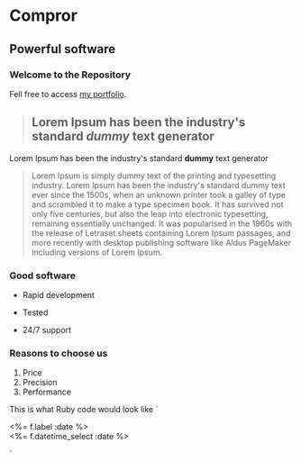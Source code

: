 Compror
=======

Powerful software
-----------------

### Welcome to the Repository ###

Fell free to access [my portfolio](https://github.com/Dragonicity/compror).
> ## Lorem Ipsum has been the industry's standard *dummy* text generator 

Lorem Ipsum has been the industry's standard **dummy** text generator 

>Lorem Ipsum is simply dummy text of the printing and typesetting industry. Lorem Ipsum has been the industry's standard dummy text ever since the 1500s, when an unknown printer took a galley of type and scrambled it to make a type specimen book. It has survived not only five centuries, but also the leap into electronic typesetting, remaining essentially unchanged. It was popularised in the 1960s with the release of Letraset sheets containing Lorem Ipsum passages, and more recently with desktop publishing software like Aldus PageMaker including versions of Lorem Ipsum.

### Good software

* Rapid development
+ Tested
- 24/7 support

### Reasons to choose us
1. Price
2. Precision
3. Performance


This is what Ruby code would look like 
` <div class="field">
    <%= f.label :date %><br>
    <%= f.datetime_select :date %>
  </div>`
